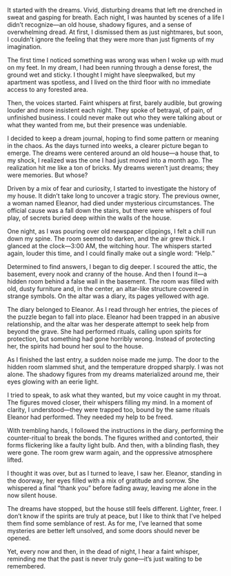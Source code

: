 It started with the dreams. Vivid, disturbing dreams that left me drenched in sweat and gasping for breath. Each night, I was haunted by scenes of a life I didn’t recognize—an old house, shadowy figures, and a sense of overwhelming dread. At first, I dismissed them as just nightmares, but soon, I couldn't ignore the feeling that they were more than just figments of my imagination.

The first time I noticed something was wrong was when I woke up with mud on my feet. In my dream, I had been running through a dense forest, the ground wet and sticky. I thought I might have sleepwalked, but my apartment was spotless, and I lived on the third floor with no immediate access to any forested area.

Then, the voices started. Faint whispers at first, barely audible, but growing louder and more insistent each night. They spoke of betrayal, of pain, of unfinished business. I could never make out who they were talking about or what they wanted from me, but their presence was undeniable.

I decided to keep a dream journal, hoping to find some pattern or meaning in the chaos. As the days turned into weeks, a clearer picture began to emerge. The dreams were centered around an old house—a house that, to my shock, I realized was the one I had just moved into a month ago. The realization hit me like a ton of bricks. My dreams weren’t just dreams; they were memories. But whose?

Driven by a mix of fear and curiosity, I started to investigate the history of my house. It didn’t take long to uncover a tragic story. The previous owner, a woman named Eleanor, had died under mysterious circumstances. The official cause was a fall down the stairs, but there were whispers of foul play, of secrets buried deep within the walls of the house.

One night, as I was pouring over old newspaper clippings, I felt a chill run down my spine. The room seemed to darken, and the air grew thick. I glanced at the clock—3:00 AM, the witching hour. The whispers started again, louder this time, and I could finally make out a single word: “Help.”

Determined to find answers, I began to dig deeper. I scoured the attic, the basement, every nook and cranny of the house. And then I found it—a hidden room behind a false wall in the basement. The room was filled with old, dusty furniture and, in the center, an altar-like structure covered in strange symbols. On the altar was a diary, its pages yellowed with age.

The diary belonged to Eleanor. As I read through her entries, the pieces of the puzzle began to fall into place. Eleanor had been trapped in an abusive relationship, and the altar was her desperate attempt to seek help from beyond the grave. She had performed rituals, calling upon spirits for protection, but something had gone horribly wrong. Instead of protecting her, the spirits had bound her soul to the house.

As I finished the last entry, a sudden noise made me jump. The door to the hidden room slammed shut, and the temperature dropped sharply. I was not alone. The shadowy figures from my dreams materialized around me, their eyes glowing with an eerie light.

I tried to speak, to ask what they wanted, but my voice caught in my throat. The figures moved closer, their whispers filling my mind. In a moment of clarity, I understood—they were trapped too, bound by the same rituals Eleanor had performed. They needed my help to be freed.

With trembling hands, I followed the instructions in the diary, performing the counter-ritual to break the bonds. The figures writhed and contorted, their forms flickering like a faulty light bulb. And then, with a blinding flash, they were gone. The room grew warm again, and the oppressive atmosphere lifted.

I thought it was over, but as I turned to leave, I saw her. Eleanor, standing in the doorway, her eyes filled with a mix of gratitude and sorrow. She whispered a final “thank you” before fading away, leaving me alone in the now silent house.

The dreams have stopped, but the house still feels different. Lighter, freer. I don’t know if the spirits are truly at peace, but I like to think that I’ve helped them find some semblance of rest. As for me, I’ve learned that some mysteries are better left unsolved, and some doors should never be opened.

Yet, every now and then, in the dead of night, I hear a faint whisper, reminding me that the past is never truly gone—it’s just waiting to be remembered.